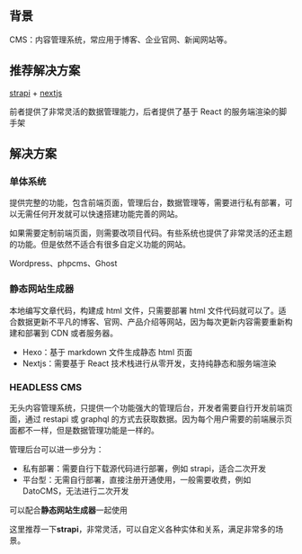 ## 背景

CMS：内容管理系统，常应用于博客、企业官网、新闻网站等。

## 推荐解决方案

[strapi](https://github.com/strapi/strapi) + [nextjs](https://github.com/vercel/next.js)

前者提供了非常灵活的数据管理能力，后者提供了基于 React 的服务端渲染的脚手架

## 解决方案

### 单体系统

提供完整的功能，包含前端页面，管理后台，数据管理等，需要进行私有部署，可以无需任何开发就可以快速搭建功能完善的网站。

如果需要定制前端页面，则需要改项目代码。有些系统也提供了非常灵活的还主题的功能。但是依然不适合有很多自定义功能的网站。

Wordpress、phpcms、Ghost

### 静态网站生成器

本地编写文章代码，构建成 html 文件，只需要部署 html 文件代码就可以了。适合数据更新不平凡的博客、官网、产品介绍等网站，因为每次更新内容需要重新构建和部署到 CDN 或者服务器。

- Hexo：基于 markdown 文件生成静态 html 页面
- Nextjs：需要基于 React 技术栈进行从零开发，支持纯静态和服务端渲染

### HEADLESS CMS

无头内容管理系统，只提供一个功能强大的管理后台，开发者需要自行开发前端页面，通过 restapi 或 graphql 的方式去获取数据。因为每个用户需要的前端展示页面都不一样，但是数据管理功能是一样的。

管理后台可以进一步分为：

- 私有部署：需要自行下载源代码进行部署，例如 strapi，适合二次开发
- 平台型：无需自行部署，直接注册开通使用，一般需要收费，例如 DatoCMS，无法进行二次开发

可以配合**静态网站生成器**一起使用

这里推荐一下**strapi**，非常灵活，可以自定义各种实体和关系，满足非常多的场景。